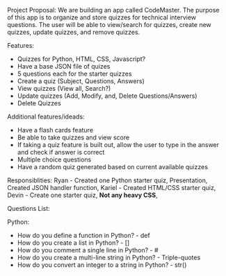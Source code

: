 Project Proposal:
We are building an app called CodeMaster. The purpose of this app is to organize and store quizzes for technical interview questions. The user will be able to view/search for quizzes, create new quizzes, update quizzes, and remove quizzes.


Features:
- Quizzes for Python, HTML, CSS, Javascript?
- Have a base JSON file of quizes
- 5 questions each for the starter quizzes
- Create a quiz (Subject, Questions, Answers)
- View quizzes (View all, Search?)
- Update quizzes (Add, Modify, and, Delete  Questions/Answers)
- Delete Quizzes


Additional features/ideads:
- Have a flash cards feature
- Be able to take quizzes and view score
- If taking a quiz feature is built out, allow the user to type in the answer and check if answer is correct
- Multiple choice questions
- Have a random quiz generated based on current available quizzes


Responsiblities:
Ryan - Created one Python starter quiz, Presentation, Created JSON handler function,
Kariel - Created HTML/CSS starter quiz,
Devin - Create one starter quiz, **Not any heavy CSS**,













Questions List:

Python:
- How do you define a function in Python? - def
- How do you create a list in Python? - []
- How do you comment a single line in Python? - #
- How do you create a multi-line string in Python? - Triple-quotes
- How do you convert an integer to a string in Python? - str()